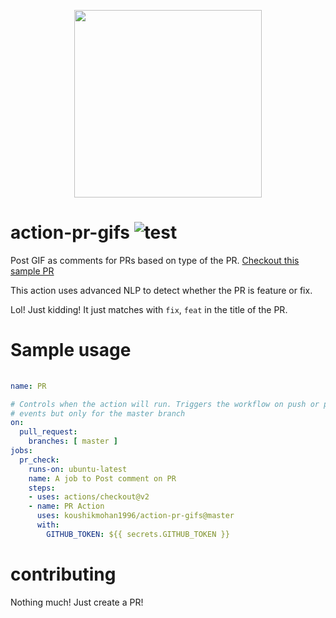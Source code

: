 
<p align="center">
 <img width="300"src="https://media.giphy.com/media/diUKszNTUghVe/giphy.gif">
</p>



# action-pr-gifs  ![test](https://github.com/koushikmohan1996/action-pr-gifs/workflows/test/badge.svg)


Post GIF as comments for PRs based on type of the PR. [Checkout this sample PR](https://github.com/koushikmohan1996/action-pr-gifs/pull/3)

This action uses advanced NLP to detect whether the PR is feature or fix. 

Lol! Just kidding! It just matches with `fix`, `feat` in the title of the PR.

# Sample usage

```yml
 
name: PR

# Controls when the action will run. Triggers the workflow on push or pull request 
# events but only for the master branch
on:
  pull_request:
    branches: [ master ]
jobs:
  pr_check:
    runs-on: ubuntu-latest
    name: A job to Post comment on PR
    steps:
    - uses: actions/checkout@v2
    - name: PR Action
      uses: koushikmohan1996/action-pr-gifs@master
      with:
        GITHUB_TOKEN: ${{ secrets.GITHUB_TOKEN }}
```

# contributing

Nothing much! Just create a PR!
